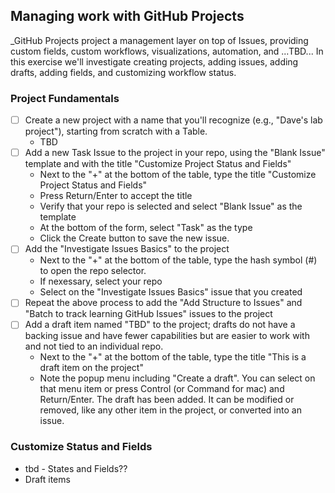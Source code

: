 ## Managing work with GitHub Projects
_GitHub Projects project a management layer on top of Issues, providing custom fields, custom workflows, visualizations, automation, and ...TBD... In this exercise we'll investigate creating projects, adding issues, adding drafts, adding fields, and customizing workflow status.

### Project Fundamentals

- [ ] Create a new project with a name that you'll recognize (e.g., "Dave's lab project"), starting from scratch with a Table.
  - TBD
- [ ] Add a new Task Issue to the project in your repo, using the "Blank Issue" template and with the title "Customize Project Status and Fields"
  - Next to the "+" at the bottom of the table, type the title "Customize Project Status and Fields"
  - Press Return/Enter to accept the title
  - Verify that your repo is selected and select "Blank Issue" as the template
  - At the bottom of the form, select "Task" as the type
  - Click the Create button to save the new issue.
- [ ] Add the "Investigate Issues Basics" to the project
  - Next to the "+" at the bottom of the table, type the hash symbol (#) to open the repo selector.
  - If nexessary, select your repo
  - Select on the "Investigate Issues Basics" issue that you created
- [ ] Repeat the above process to add the "Add Structure to Issues" and "Batch to track learning GitHub Issues" issues to the project
- [ ] Add a draft item named "TBD" to the project; drafts do not have a backing issue and have fewer capabilities but are easier to work with and not tied to an individual repo.
  - Next to the "+" at the bottom of the table, type the title "This is a draft item on the project"
  - Note the popup menu including "Create a draft".  You can select on that menu item or press Control (or Command for mac) and Return/Enter.
    The draft has been added.  It can be modified or removed, like any other item in the project, or converted into an issue.

### Customize Status and Fields
- tbd - States and Fields??
- Draft items
